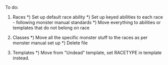 
To do:
1) Races
*) Set up default race ability
*) Set up keyed abilities to each race - following monster manual standards
*) Move everything to abilities or templates that do not belong on race

2) Classes
*) Move all the specific monster stuff to the races as per monster manual set up
*) Delete file

3) Templates
*) Move from "Undead" template, set RACETYPE in template instead.


